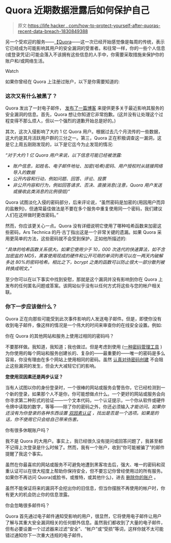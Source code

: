 # Quora 近期数据泄露后如何保护自己

> 原文:[https://life hacker . com/how-to-protect-yourself-after-quoras-recent-data-breach-1830849388](https://lifehacker.com/how-to-protect-yourself-after-quoras-recent-data-breach-1830849388)

另一个受欢迎的服务——[【Quora](https://www.quora.com/)——这一次已经开始感觉像是每周的传统，表示它已经成为可能影响其用户的安全漏洞的受害者。和往常一样，你的一些个人信息(或登录凭证)可能会落入不该拥有这些信息的人手中，你需要采取措施来保护你的账户和/或网络生活。

Watch

如果你曾经在 Quora 上注册过账户，以下是你需要知道的:

### 这次又有什么被黑了？

Quora 发出了一封电子邮件， [发布了一篇博客](https://blog.quora.com/Quora-Security-Update) 来提供更多关于最近影响其服务的安全漏洞的信息。首先，Quora 想让你知道它非常抱歉。(这并没有让处理这个过程变得不那么烦人，但以一个强烈的道歉开始总是好的。)

其次，这次入侵影响了大约 1 亿 Quora 用户。根据过去几个月流传的一些数据，这大约是其月活跃用户群的三分之一。第三，Quora 正在积极调查这一漏洞，这是它上周五刚刚发现的，以下是它迄今为止发现的情况:

*“对于大约 1 亿 Quora 用户来说，以下信息可能已经被泄露:*

*   *账户信息，如姓名、电子邮件地址、加密(哈希)密码、用户授权时从链接网络导入的数据*
*   *公开内容和行动，例如问题、回答、评论、投票*
*   *非公开内容和行为，例如回答请求、否决、直接消息(注意，Quora 用户发送或接收此类消息的比例很低)“*

Quora 试图淡化入侵的密码部分，后来评论说，“虽然密码是加密的(用因用户而异的盐散列)，但通常最佳做法是不要在多个服务中重复使用同一个密码，我们建议人们在这样做时更改密码。”

然而，你应该更关心一点。Quora 没有详细说明它使用了哪种哈希函数来加密这些密码，Ars Technica 的丹·古丁指出这是一个非常关键的遗漏。如果 Quora 采用更简单的方法，这些密码就不会受到保护，正如他所描述的:

*“具体的哈希函数关系很大。如果它使用少于 10，000 次迭代的快速算法，如不含加密盐的 MD5，黑客使用现成的硬件和公开可用的单词列表可以在一两天内破解多达 80%的密码哈希。相比之下，bcrypt 之类的函数可以防止很大一部分散列被转换成明文。”*

至少你可以在以下事实中找到安慰，那就是这个漏洞并没有影响到你在 Quora 上发布的任何匿名问题或答案。该网站似乎没有以任何方式将这些与您的帐户相关联。

### 你下一步应该做什么？

Quora 正在向那些可能受到此次事件影响的人发送电子邮件。但是，即使你没有收到电子邮件，像这样的情况是一个伟大的时间来审查你的在线安全设置。例如:

你在 Quora 的其他网站和服务上使用过相同的密码吗？

不要那样做。我知道，我知道；我也做过。但是考虑到使用 [(一种密码管理工具](https://lifehacker.com/1passwords-updated-password-manager-is-a-must-have-for-1826379117) )为你使用的每个网站和服务创建长的、复杂的——最重要的——唯一的密码是多么容易，你没有理由在多个网站上使用相同的密码。虽然 [认真对待密码创建](https://lifehacker.com/how-to-create-secure-passwords-that-arent-impossible-to-1825048324) 不会阻止这些漏洞的发生，但会大大减轻它们的影响。

**您使用双因素还是两步认证？**

当有人试图以你的身份登录时，一个很棒的网站或服务会警告你，它已经检测到一个新的登录，如果那个人不是你，你可能想做点什么。一个更好的网站或服务会向你寻求第二种形式的验证——一个文本代码，一个认证提示，一个你从软件或硬件令牌中读取的数字，等等——除了你的密码之外，你还必须输入*才能访问。如果你还没有为你登录的各种东西设置 [双因素认证](https://lifehacker.com/two-factor-authentication-isnt-enough-to-keep-your-acco-1827867557) ，找出是否是一个选项。如果是的话，你不使用它只会给自己带来伤害。*

你有很多休眠账户吗？

我不是 Quora 的大用户。事实上，我已经很久没有提问或回答问题了，我甚至都不记得上次登录是什么时候了。然而，我有一个账户，收到“你可能被骗了”的邮件提醒了我这个事实。

虽然在你最喜欢的网站或服务不可避免地遭到黑客攻击后，强大、唯一的密码和双重认证可以在很大程度上帮助你保持安全，但不要忘记你曾经使用过的所有服务。如果你不再访问 Quora(或脸书，或推特，或其他什么)，进去 [删除你的账户](https://help.quora.com/hc/en-us/articles/115004250866-How-do-I-delete-my-Quora-account-) 。

虽然不能保证将来的漏洞不会挖出你的旧信息，但当你摆脱不再使用的帐户时，你有更大的机会防止你的信息泄露。

你会忽略很多邮件吗？

Quora 首先通过电子邮件通知受影响的用户，很显然，它将使用电子邮件让用户了解与其重大安全漏洞相关的任何额外信息。虽然我们都收到了大量的电子邮件，但有必要设置一个过滤器来过滤“安全”、“帐户”或“受损”等词，这样你就不太可能错过通知你下一次重大违规的电子邮件。